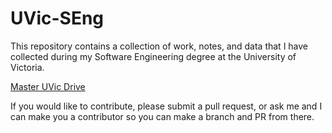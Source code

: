 # UVic-SEng

This repository contains a collection of work, notes, and data that I have collected during my Software Engineering degree at the University of Victoria.

[Master UVic Drive](https://drive.google.com/drive/folders/0B_thnwPAcNIRN25yaDBPTE5CYjQ "Master UVic Drive")  

If you would like to contribute, please submit a pull request, or ask me and I can make you a contributor so you can make a branch and PR from there.

